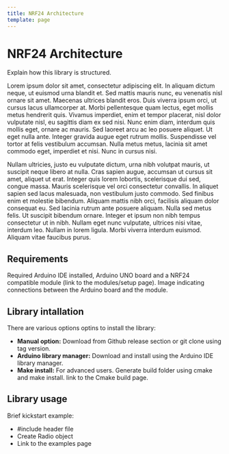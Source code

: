 ```yaml
---
title: NRF24 Architecture
template: page
---
```


# NRF24 Architecture

Explain how this library is structured.

Lorem ipsum dolor sit amet, consectetur adipiscing elit. In aliquam dictum neque, ut euismod urna blandit et. Sed mattis mauris nunc, eu venenatis nisl ornare sit amet. Maecenas ultrices blandit eros. Duis viverra ipsum orci, ut cursus lacus ullamcorper at. Morbi pellentesque quam lectus, eget mollis metus hendrerit quis. Vivamus imperdiet, enim et tempor placerat, nisl dolor vulputate nisl, eu sagittis diam ex sed nisi. Nunc enim diam, interdum quis mollis eget, ornare ac mauris. Sed laoreet arcu ac leo posuere aliquet. Ut eget nulla ante. Integer gravida augue eget rutrum mollis. Suspendisse vel tortor at felis vestibulum accumsan. Nulla metus metus, lacinia sit amet commodo eget, imperdiet et nisi. Nunc in cursus nisi.

Nullam ultricies, justo eu vulputate dictum, urna nibh volutpat mauris, ut suscipit neque libero at nulla. Cras sapien augue, accumsan ut cursus sit amet, aliquet ut erat. Integer quis lorem lobortis, scelerisque dui sed, congue massa. Mauris scelerisque vel orci consectetur convallis. In aliquet sapien sed lacus malesuada, non vestibulum justo commodo. Sed finibus enim et molestie bibendum. Aliquam mattis nibh orci, facilisis aliquam dolor consequat eu. Sed lacinia rutrum ante posuere aliquam. Nulla sed metus felis. Ut suscipit bibendum ornare. Integer et ipsum non nibh tempus consectetur ut in nibh. Nullam eget nunc vulputate, ultrices nisi vitae, interdum leo. Nullam in lorem ligula. Morbi viverra interdum euismod. Aliquam vitae faucibus purus.

## Requirements

Required Arduino IDE installed, Arduino UNO board and a NRF24 compatible module (link to the modules/setup page). Image indicating connections between the Arduino board and the module.

## Library intallation

There are various options optins to install the library:

- **Manual option:** Download from Github release section or git clone using tag version.
- **Arduino library manager:** Download and install using the Arduino IDE library manager.
- **Make install:** For advanced users. Generate build folder using cmake and make install. link to the Cmake build page.
 
## Library usage
 
Brief kickstart example:

- \#include header file
- Create Radio object
- Link to the examples page
